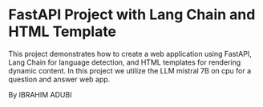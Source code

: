 # FastAPI Project with Lang Chain and HTML Template

This project demonstrates how to create a web application using FastAPI, Lang Chain for language detection, and HTML templates for rendering dynamic content.
In this project we utilize the LLM mistral 7B on cpu for a question and answer web app.

By IBRAHIM ADUBI
